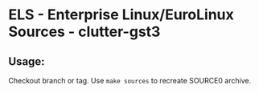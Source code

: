 # ELS - Enterprise Linux/EuroLinux Sources - clutter-gst3
 
## Usage:
  Checkout branch or tag. Use `make sources` to recreate  SOURCE0 archive.
